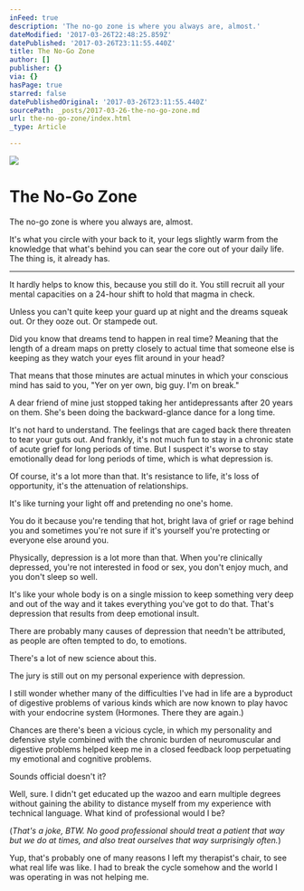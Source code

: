 ```yaml
---
inFeed: true
description: 'The no-go zone is where you always are, almost.'
dateModified: '2017-03-26T22:48:25.859Z'
datePublished: '2017-03-26T23:11:55.440Z'
title: The No-Go Zone
author: []
publisher: {}
via: {}
hasPage: true
starred: false
datePublishedOriginal: '2017-03-26T23:11:55.440Z'
sourcePath: _posts/2017-03-26-the-no-go-zone.md
url: the-no-go-zone/index.html
_type: Article

---
```

![](https://the-grid-user-content.s3-us-west-2.amazonaws.com/2ac7cb03-4e25-4aea-bf24-ec2180336f1c.jpg)

# **The No-Go Zone**

The no-go zone is where you always are, almost.

It's what you circle with your back to it, your legs slightly warm from the knowledge that what's behind you can sear the core out of your daily life. The thing is, it already has.

---

It hardly helps to know this, because you still do it. You still recruit all your mental capacities on a 24-hour shift to hold that magma in check.

Unless you can't quite keep your guard up at night and the dreams squeak out. Or they ooze out. Or stampede out.

Did you know that dreams tend to happen in real time? Meaning that the length of a dream maps on pretty closely to actual time that someone else is keeping as they watch your eyes flit around in your head?

That means that those minutes are actual minutes in which your conscious mind has said to you, "Yer on yer own, big guy. I'm on break."

A dear friend of mine just stopped taking her antidepressants after 20 years on them. She's been doing the backward-glance dance for a long time.

It's not hard to understand. The feelings that are caged back there threaten to tear your guts out. And frankly, it's not much fun to stay in a chronic state of acute grief for long periods of time. But I suspect it's worse to stay emotionally dead for long periods of time, which is what depression is.

Of course, it's a lot more than that. It's resistance to life, it's loss of opportunity, it's the attenuation of relationships.

It's like turning your light off and pretending no one's home.

You do it because you're tending that hot, bright lava of grief or rage behind you and sometimes you're not sure if it's yourself you're protecting or everyone else around you.

Physically, depression is a lot more than that. When you're clinically depressed, you're not interested in food or sex, you don't enjoy much, and you don't sleep so well.

It's like your whole body is on a single mission to keep something very deep and out of the way and it takes everything you've got to do that. That's depression that results from deep emotional insult.

There are probably many causes of depression that needn't be attributed, as people are often tempted to do, to emotions.

There's a lot of new science about this.

The jury is still out on my personal experience with depression.

I still wonder whether many of the difficulties I've had in life are a byproduct of digestive problems of various kinds which are now known to play havoc with your endocrine system (Hormones. There they are again.)

Chances are there's been a vicious cycle, in which my personality and defensive style combined with the chronic burden of neuromuscular and digestive problems helped keep me in a closed feedback loop perpetuating my emotional and cognitive problems.

Sounds official doesn't it?

Well, sure. I didn't get educated up the wazoo and earn multiple degrees without gaining the ability to distance myself from my experience with technical language. What kind of professional would I be?

(_That's a joke, BTW. No good professional should treat a patient that way but we do at times, and also treat ourselves that way surprisingly often._)

Yup, that's probably one of many reasons I left my therapist's chair, to see what real life was like. I had to break the cycle somehow and the world I was operating in was not helping me.